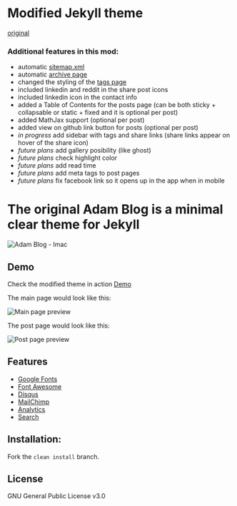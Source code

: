 # Modified Jekyll theme
[original](https://github.com/artemsheludko/adam-blog)

### Additional features in this mod:
- automatic [sitemap.xml](http://amaynez.github.io/sitemap.xml)
- automatic [archive page](http://amaynez.github.io/archive/)
- changed the styling of the [tags page](http://amaynez.github.io/tags/)
- included linkedin and reddit in the share post icons
- included linkedin icon in the contact info
- added a Table of Contents for the posts page (can be both sticky + collapsable or static + fixed and it is optional per post)
- added MathJax support (optional per post)
- added view on github link button for posts (optional per post)
- _in progress_ add sidebar with tags and share links (share links appear on hover of the share icon)
- _future plans_ add gallery posibility (like ghost)
- _future plans_ check highlight color
- _future plans_ add read time
- _future plans_ add meta tags to post pages
- _future plans_ fix facebook link so it opens up in the app when in mobile

# The original Adam Blog is a minimal clear theme for Jekyll

![Adam Blog - Imac](https://github.com/artemsheludko/adam-blog/blob/master/assets/img/adam-blog-imac.jpg?raw=true)

## Demo

Check the modified theme in action [Demo](https://amaynez.github.io/)

The main page would look like this:

![Main page preview](https://github.com/artemsheludko/adam-blog/blob/master/assets/img/adam-home-page.jpg?raw=true)

The post page would look like this:

![Post page preview](https://github.com/artemsheludko/adam-blog/blob/master/assets/img/adam-post-example.jpg?raw=true)

## Features

- [Google Fonts](https://fonts.google.com/)
- [Font Awesome](http://fontawesome.io/)
- [Disqus](https://disqus.com/)
- [MailChimp](https://mailchimp.com/)
- [Analytics](https://analytics.google.com/analytics/web/)
- [Search](https://github.com/christian-fei/Simple-Jekyll-Search)

## Installation:

Fork the ``clean install`` branch.

## License

GNU General Public License v3.0
